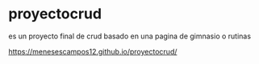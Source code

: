 # proyectocrud
es un proyecto final de crud basado en una pagina de gimnasio o rutinas


https://menesescampos12.github.io/proyectocrud/

